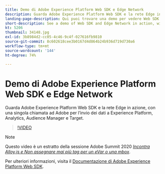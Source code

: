 ```yaml
---
title: Demo di Adobe Experience Platform Web SDK e Edge Network
description: Guarda Adobe Experience Platform Web SDK e la rete Edge in azione, con una singola chiamata ad Adobe per l’invio dei dati a Experience Platform, Analytics, Audience Manager e Target.
landing-page-description: Qui puoi trovare una demo per vedere Web SDK e la rete Edge in azione e scoprire come inviare dati a Experience Platform, Analytics, Audience Manager e Target con una sola chiamata ad Adobe.
short-description: See a demo of Web SDK and Edge Network in action, with a single call to Adobe sending data to Experience Platform, Analytics, Audience Manager, and Target.
kt: 5206
thumbnail: 34148.jpg
exl-id: 3b8984d2-cc05-4c46-9c4f-027616fb9810
source-git-commit: 8c602618cee3b0167d4d864b24b936d719d730a6
workflow-type: tm+mt
source-wordcount: '144'
ht-degree: 74%

---
```


# Demo di Adobe Experience Platform Web SDK e Edge Network

Guarda Adobe Experience Platform Web SDK e la rete Edge in azione, con una singola chiamata ad Adobe per l’invio dei dati a Experience Platform, Analytics, Audience Manager e Target.

>[!VIDEO](https://video.tv.adobe.com/v/34148?quality=12&learn=on)

>[!NOTE]
>
>Questo video è un estratto della sessione Adobe Summit 2020 *[Incontra Alloy.js e Non assegnare mai più tag per un eVar o una mbox](https://business.adobe.com/summit/2020/with-alloy-js-never-tag-for-an-evar-or-mbox-again.html)*.

Per ulteriori informazioni, visita il [Documentazione di Adobe Experience Platform Web SDK](https://experienceleague.adobe.com/docs/experience-platform/edge/home.html?lang=it).